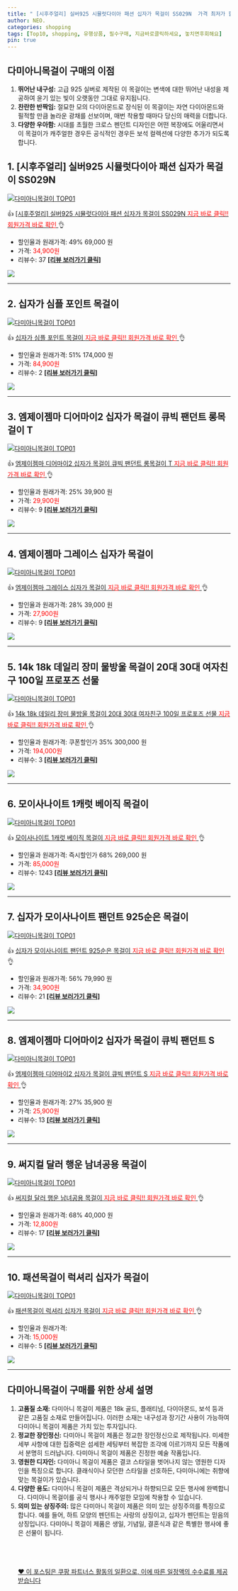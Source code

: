 ```yaml
---
title: " [시후주얼리] 실버925 시뮬럿다이아 패션 십자가 목걸이 SS029N  가격 최저가 할인가 다미아니목걸이 최저가 추천 제품 비교"
author: NEO.
categories: shopping
tags: [Top10, shopping, 유행상품, 필수구매, 지금바로클릭하세요, 놓치면후회해요]
pin: true
---
```

## 다미아니목걸이 구매의 이점
1. **뛰어난 내구성:** 고급 925 실버로 제작된 이 목걸이는 변색에 대한 뛰어난 내성을 제공하여 윤기 있는 빛이 오랫동안 그대로 유지됩니다.
2. **찬란한 반짝임:** 절묘한 모의 다이아몬드로 장식된 이 목걸이는 자연 다이아몬드와 필적할 만큼 놀라운 광채를 선보이며, 매번 착용할 때마다 당신의 매력을 더합니다.
3. **다양한 우아함:** 시대를 초월한 크로스 펜던트 디자인은 어떤 복장에도 어울리면서 이 목걸이가 캐주얼한 경우든 공식적인 경우든 보석 컬렉션에 다양한 추가가 되도록 합니다.

   

## 1.  [시후주얼리] 실버925 시뮬럿다이아 패션 십자가 목걸이 SS029N 

[![다미아니목걸이 TOP01](https://thumbnail8.coupangcdn.com/thumbnails/remote/490x490ex/image/vendor_inventory/3cb0/5476ee4704cb4bd4d541c1dedd5448a57fea65a4a09bca656a3fbf6e2df6.jpg)](https://link.coupang.com/re/AFFSDP?lptag=AF3617701&subid=GithubCoopas&pageKey=7594549029&traceid=V0-153&itemId=20076047310&vendorItemId=87195811921)


👍 [ [시후주얼리] 실버925 시뮬럿다이아 패션 십자가 목걸이 SS029N  <font color=red> 지금 바로 클릭!! 회원가격 바로 확인 </font> ](https://link.coupang.com/re/AFFSDP?lptag=AF3617701&subid=GithubCoopas&pageKey=7594549029&traceid=V0-153&itemId=20076047310&vendorItemId=87195811921) 👌 


- 할인율과 원래가격: 49%  69,000   원
- 가격: <span style='color:red'>34,900원</span>
- 리뷰수: 37  [**[리뷰 보러가기 클릭]**](https://link.coupang.com/re/AFFSDP?lptag=AF3617701&subid=GithubCoopas&pageKey=7594549029&traceid=V0-153&itemId=20076047310&vendorItemId=87195811921)

[![](/discount_price.png)](https://link.coupang.com/re/AFFSDP?lptag=AF3617701&subid=GithubCoopas&pageKey=7594549029&traceid=V0-153&itemId=20076047310&vendorItemId=87195811921)

---


   

## 2.  십자가 심플 포인트 목걸이 

[![다미아니목걸이 TOP01](https://thumbnail7.coupangcdn.com/thumbnails/remote/490x490ex/image/vendor_inventory/3760/a4b4d9f98ec97a7071c728fa8596c686931a696d27b4bd66767f4df58e6c.jpg)](https://link.coupang.com/re/AFFSDP?lptag=AF3617701&subid=GithubCoopas&pageKey=6731695388&traceid=V0-153&itemId=15687188260&vendorItemId=82902129014)


👍 [ 십자가 심플 포인트 목걸이  <font color=red> 지금 바로 클릭!! 회원가격 바로 확인 </font> ](https://link.coupang.com/re/AFFSDP?lptag=AF3617701&subid=GithubCoopas&pageKey=6731695388&traceid=V0-153&itemId=15687188260&vendorItemId=82902129014) 👌 


- 할인율과 원래가격: 51%  174,000   원
- 가격: <span style='color:red'>84,900원</span>
- 리뷰수: 2  [**[리뷰 보러가기 클릭]**](https://link.coupang.com/re/AFFSDP?lptag=AF3617701&subid=GithubCoopas&pageKey=6731695388&traceid=V0-153&itemId=15687188260&vendorItemId=82902129014)

[![](/discount_price.png)](https://link.coupang.com/re/AFFSDP?lptag=AF3617701&subid=GithubCoopas&pageKey=6731695388&traceid=V0-153&itemId=15687188260&vendorItemId=82902129014)

---


   

## 3.  엠제이젬마 디어마이2 십자가 목걸이 큐빅 팬던트 롱목걸이 T 

[![다미아니목걸이 TOP01](https://thumbnail10.coupangcdn.com/thumbnails/remote/490x490ex/image/vendor_inventory/3879/43c9e20e66cd33b2bef05fe370d28ab05bebe81a59685a008ac1bd56df10.png)](https://link.coupang.com/re/AFFSDP?lptag=AF3617701&subid=GithubCoopas&pageKey=6581555690&traceid=V0-153&itemId=14813170040&vendorItemId=82052823103)


👍 [ 엠제이젬마 디어마이2 십자가 목걸이 큐빅 팬던트 롱목걸이 T  <font color=red> 지금 바로 클릭!! 회원가격 바로 확인 </font> ](https://link.coupang.com/re/AFFSDP?lptag=AF3617701&subid=GithubCoopas&pageKey=6581555690&traceid=V0-153&itemId=14813170040&vendorItemId=82052823103) 👌 


- 할인율과 원래가격: 25%  39,900   원
- 가격: <span style='color:red'>29,900원</span>
- 리뷰수: 9  [**[리뷰 보러가기 클릭]**](https://link.coupang.com/re/AFFSDP?lptag=AF3617701&subid=GithubCoopas&pageKey=6581555690&traceid=V0-153&itemId=14813170040&vendorItemId=82052823103)

[![](/discount_price.png)](https://link.coupang.com/re/AFFSDP?lptag=AF3617701&subid=GithubCoopas&pageKey=6581555690&traceid=V0-153&itemId=14813170040&vendorItemId=82052823103)

---


   

## 4.  엠제이젬마 그레이스 십자가 목걸이 

[![다미아니목걸이 TOP01](https://thumbnail9.coupangcdn.com/thumbnails/remote/490x490ex/image/vendor_inventory/01b6/60a65895a4f2ae5e3a43191a1a269605d470cffe3ab5ffff05191852ddb6.png)](https://link.coupang.com/re/AFFSDP?lptag=AF3617701&subid=GithubCoopas&pageKey=6758168290&traceid=V0-153&itemId=15830298700&vendorItemId=83041986680)


👍 [ 엠제이젬마 그레이스 십자가 목걸이  <font color=red> 지금 바로 클릭!! 회원가격 바로 확인 </font> ](https://link.coupang.com/re/AFFSDP?lptag=AF3617701&subid=GithubCoopas&pageKey=6758168290&traceid=V0-153&itemId=15830298700&vendorItemId=83041986680) 👌 


- 할인율과 원래가격: 28%  39,000   원
- 가격: <span style='color:red'>27,900원</span>
- 리뷰수: 9  [**[리뷰 보러가기 클릭]**](https://link.coupang.com/re/AFFSDP?lptag=AF3617701&subid=GithubCoopas&pageKey=6758168290&traceid=V0-153&itemId=15830298700&vendorItemId=83041986680)

[![](/discount_price.png)](https://link.coupang.com/re/AFFSDP?lptag=AF3617701&subid=GithubCoopas&pageKey=6758168290&traceid=V0-153&itemId=15830298700&vendorItemId=83041986680)

---


   

## 5.  14k 18k 데일리 장미 물방울 목걸이 20대 30대 여자친구 100일 프로포즈 선물 

[![다미아니목걸이 TOP01](https://thumbnail10.coupangcdn.com/thumbnails/remote/490x490ex/image/vendor_inventory/c09b/f770f0f8e808ee7c4c26dfef72120551d4374464d6f228e43c77f629b6b5.jpg)](https://link.coupang.com/re/AFFSDP?lptag=AF3617701&subid=GithubCoopas&pageKey=7929815764&traceid=V0-153&itemId=21808225158&vendorItemId=88856742654)


👍 [ 14k 18k 데일리 장미 물방울 목걸이 20대 30대 여자친구 100일 프로포즈 선물  <font color=red> 지금 바로 클릭!! 회원가격 바로 확인 </font> ](https://link.coupang.com/re/AFFSDP?lptag=AF3617701&subid=GithubCoopas&pageKey=7929815764&traceid=V0-153&itemId=21808225158&vendorItemId=88856742654) 👌 


- 할인율과 원래가격: 쿠폰할인가 35%  300,000   원
- 가격: <span style='color:red'>194,000원</span>
- 리뷰수: 3  [**[리뷰 보러가기 클릭]**](https://link.coupang.com/re/AFFSDP?lptag=AF3617701&subid=GithubCoopas&pageKey=7929815764&traceid=V0-153&itemId=21808225158&vendorItemId=88856742654)

[![](/discount_price.png)](https://link.coupang.com/re/AFFSDP?lptag=AF3617701&subid=GithubCoopas&pageKey=7929815764&traceid=V0-153&itemId=21808225158&vendorItemId=88856742654)

---


   

## 6.  모이사나이트 1캐럿 베이직 목걸이 

[![다미아니목걸이 TOP01](https://thumbnail10.coupangcdn.com/thumbnails/remote/490x490ex/image/vendor_inventory/d6ee/a5b1eb04769ec81b8de7950599e27b22aadbef533479503ec6ac309c6ca5.jpg)](https://link.coupang.com/re/AFFSDP?lptag=AF3617701&subid=GithubCoopas&pageKey=6236489638&traceid=V0-153&itemId=12562590458&vendorItemId=82798979291)


👍 [ 모이사나이트 1캐럿 베이직 목걸이  <font color=red> 지금 바로 클릭!! 회원가격 바로 확인 </font> ](https://link.coupang.com/re/AFFSDP?lptag=AF3617701&subid=GithubCoopas&pageKey=6236489638&traceid=V0-153&itemId=12562590458&vendorItemId=82798979291) 👌 


- 할인율과 원래가격: 즉시할인가 68%  269,000   원
- 가격: <span style='color:red'>85,000원</span>
- 리뷰수: 1243  [**[리뷰 보러가기 클릭]**](https://link.coupang.com/re/AFFSDP?lptag=AF3617701&subid=GithubCoopas&pageKey=6236489638&traceid=V0-153&itemId=12562590458&vendorItemId=82798979291)

[![](/discount_price.png)](https://link.coupang.com/re/AFFSDP?lptag=AF3617701&subid=GithubCoopas&pageKey=6236489638&traceid=V0-153&itemId=12562590458&vendorItemId=82798979291)

---


   

## 7.  십자가 모이사나이트 팬던트 925순은 목걸이 

[![다미아니목걸이 TOP01](https://thumbnail8.coupangcdn.com/thumbnails/remote/490x490ex/image/vendor_inventory/7053/27b884520883263e6d6d5d1c64a2427823ed2c937a7f85b70a5054e33606.jpg)](https://link.coupang.com/re/AFFSDP?lptag=AF3617701&subid=GithubCoopas&pageKey=7135758761&traceid=V0-153&itemId=17904209938&vendorItemId=85066970922)


👍 [ 십자가 모이사나이트 팬던트 925순은 목걸이  <font color=red> 지금 바로 클릭!! 회원가격 바로 확인 </font> ](https://link.coupang.com/re/AFFSDP?lptag=AF3617701&subid=GithubCoopas&pageKey=7135758761&traceid=V0-153&itemId=17904209938&vendorItemId=85066970922) 👌 


- 할인율과 원래가격: 56%  79,990   원
- 가격: <span style='color:red'>34,900원</span>
- 리뷰수: 21  [**[리뷰 보러가기 클릭]**](https://link.coupang.com/re/AFFSDP?lptag=AF3617701&subid=GithubCoopas&pageKey=7135758761&traceid=V0-153&itemId=17904209938&vendorItemId=85066970922)

[![](/discount_price.png)](https://link.coupang.com/re/AFFSDP?lptag=AF3617701&subid=GithubCoopas&pageKey=7135758761&traceid=V0-153&itemId=17904209938&vendorItemId=85066970922)

---


   

## 8.  엠제이젬마 디어마이2 십자가 목걸이 큐빅 팬던트 S 

[![다미아니목걸이 TOP01](https://thumbnail6.coupangcdn.com/thumbnails/remote/490x490ex/image/vendor_inventory/6242/98d2ada69ff353f369dbe5c4a7a2721f48937115d86b9bb5dd2ca5f21067.png)](https://link.coupang.com/re/AFFSDP?lptag=AF3617701&subid=GithubCoopas&pageKey=6581539214&traceid=V0-153&itemId=14813075251&vendorItemId=82052727526)


👍 [ 엠제이젬마 디어마이2 십자가 목걸이 큐빅 팬던트 S  <font color=red> 지금 바로 클릭!! 회원가격 바로 확인 </font> ](https://link.coupang.com/re/AFFSDP?lptag=AF3617701&subid=GithubCoopas&pageKey=6581539214&traceid=V0-153&itemId=14813075251&vendorItemId=82052727526) 👌 


- 할인율과 원래가격: 27%  35,900   원
- 가격: <span style='color:red'>25,900원</span>
- 리뷰수: 13  [**[리뷰 보러가기 클릭]**](https://link.coupang.com/re/AFFSDP?lptag=AF3617701&subid=GithubCoopas&pageKey=6581539214&traceid=V0-153&itemId=14813075251&vendorItemId=82052727526)

[![](/discount_price.png)](https://link.coupang.com/re/AFFSDP?lptag=AF3617701&subid=GithubCoopas&pageKey=6581539214&traceid=V0-153&itemId=14813075251&vendorItemId=82052727526)

---


   

## 9.  써지컬 달러 행운 남녀공용 목걸이 

[![다미아니목걸이 TOP01](https://thumbnail7.coupangcdn.com/thumbnails/remote/490x490ex/image/vendor_inventory/3855/2d4884b4a43e9eadaf844d55e7ff92912dd10a855190550f78f6804d0db8.jpg)](https://link.coupang.com/re/AFFSDP?lptag=AF3617701&subid=GithubCoopas&pageKey=7932313958&traceid=V0-153&itemId=21821833490&vendorItemId=88870288294)


👍 [ 써지컬 달러 행운 남녀공용 목걸이  <font color=red> 지금 바로 클릭!! 회원가격 바로 확인 </font> ](https://link.coupang.com/re/AFFSDP?lptag=AF3617701&subid=GithubCoopas&pageKey=7932313958&traceid=V0-153&itemId=21821833490&vendorItemId=88870288294) 👌 


- 할인율과 원래가격: 68%  40,000   원
- 가격: <span style='color:red'>12,800원</span>
- 리뷰수: 17  [**[리뷰 보러가기 클릭]**](https://link.coupang.com/re/AFFSDP?lptag=AF3617701&subid=GithubCoopas&pageKey=7932313958&traceid=V0-153&itemId=21821833490&vendorItemId=88870288294)

[![](/discount_price.png)](https://link.coupang.com/re/AFFSDP?lptag=AF3617701&subid=GithubCoopas&pageKey=7932313958&traceid=V0-153&itemId=21821833490&vendorItemId=88870288294)

---


   

## 10.  패션목걸이 럭셔리 십자가 목걸이 

[![다미아니목걸이 TOP01](https://thumbnail9.coupangcdn.com/thumbnails/remote/490x490ex/image/vendor_inventory/01da/2c34da3bbfd4e877aafb1436392c4f681fb6e84e203ebd3201791e00f57a.jpg)](https://link.coupang.com/re/AFFSDP?lptag=AF3617701&subid=GithubCoopas&pageKey=6233550478&traceid=V0-153&itemId=12541443478&vendorItemId=79809847915)


👍 [ 패션목걸이 럭셔리 십자가 목걸이  <font color=red> 지금 바로 클릭!! 회원가격 바로 확인 </font> ](https://link.coupang.com/re/AFFSDP?lptag=AF3617701&subid=GithubCoopas&pageKey=6233550478&traceid=V0-153&itemId=12541443478&vendorItemId=79809847915) 👌 


- 할인율과 원래가격: 
- 가격: <span style='color:red'>15,000원</span>
- 리뷰수: 5  [**[리뷰 보러가기 클릭]**](https://link.coupang.com/re/AFFSDP?lptag=AF3617701&subid=GithubCoopas&pageKey=6233550478&traceid=V0-153&itemId=12541443478&vendorItemId=79809847915)

[![](/discount_price.png)](https://link.coupang.com/re/AFFSDP?lptag=AF3617701&subid=GithubCoopas&pageKey=6233550478&traceid=V0-153&itemId=12541443478&vendorItemId=79809847915)

---
## 다미아니목걸이 구매를 위한 상세 설명
1. **고품질 소재:** 다미아니 목걸이 제품은 18k 골드, 플래티넘, 다이아몬드, 보석 등과 같은 고품질 소재로 만들어집니다. 이러한 소재는 내구성과 장기간 사용이 가능하여 다미아니 목걸이 제품은 가치 있는 투자입니다.
2. **정교한 장인정신:** 다미아니 목걸이 제품은 정교한 장인정신으로 제작됩니다. 미세한 세부 사항에 대한 집중력은 섬세한 세팅부터 복잡한 조각에 이르기까지 모든 작품에서 분명히 드러납니다. 다미아니 목걸이 제품은 진정한 예술 작품입니다.
3. **영원한 디자인:** 다미아니 목걸이 제품은 결코 스타일을 벗어나지 않는 영원한 디자인을 특징으로 합니다. 클래식이나 모던한 스타일을 선호하든, 다미아니에는 취향에 맞는 목걸이가 있습니다.
4. **다양한 용도:** 다미아니 목걸이 제품은 격상되거나 하향되므로 모든 행사에 완벽합니다. 다미아니 목걸이를 공식 행사나 캐주얼한 모임에 착용할 수 있습니다.
5. **의미 있는 상징주의:** 많은 다미아니 목걸이 제품은 의미 있는 상징주의를 특징으로 합니다. 예를 들어, 하트 모양의 펜던트는 사랑의 상징이고, 십자가 펜던트는 믿음의 상징입니다. 다미아니 목걸이 제품은 생일, 기념일, 결혼식과 같은 특별한 행사에 좋은 선물이 됩니다.<br><br><br><br><br> [ ❤  이 포스팅은 쿠팡 파트너스 활동의 일환으로, 이에 따른 일정액의 수수료를 제공받습니다](https://link.coupang.com/a/bcEFyh)